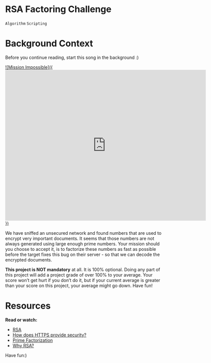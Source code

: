# RSA Factoring Challenge
`Algorithm`
`Scripting`

# Background Context
Before you continue reading, start this song in the background :)

[![Mission Impossible]({<iframe width="640" height="480" src="https://www.youtube.com/embed/tGSUjuSBt1A" title="Mission Impossible theme song (Original)" frameborder="0" allow="accelerometer; autoplay; clipboard-write; encrypted-media; gyroscope; picture-in-picture; web-share" allowfullscreen></iframe>})]({https://youtu.be/tGSUjuSBt1A} "Mission Impossible")

We have sniffed an unsecured network and found numbers that are used to encrypt very important documents. It seems that those numbers are not always generated using large enough prime numbers. Your mission should you choose to accept it, is to factorize these numbers as fast as possible before the target fixes this bug on their server - so that we can decode the encrypted documents.

**This project is NOT mandatory** at all. It is 100% optional. Doing any part of this project will add a project grade of over 100% to your average. Your score won’t get hurt if you don’t do it, but if your current average is greater than your score on this project, your average might go down. Have fun!

# Resources

**Read or watch:**

* [RSA](https://intranet.alxswe.com/rltoken/VvijGiyWnPt8LDZjICgl1w)
* [How does HTTPS provide security?](https://intranet.alxswe.com/rltoken/vNd9XWDEu1mgexyIGDMaXQ)
* [Prime Factorization](https://intranet.alxswe.com/rltoken/kYixcru2uFRtLzb29NjiHg)
* [Why RSA?](https://intranet.alxswe.com/rltoken/JM9Zrnja-XCQwm5kEzr_xA)

Have fun:)
